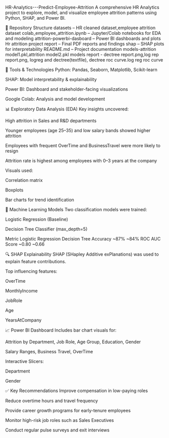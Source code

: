 HR-Analytics---Predict-Employee-Attrition
A comprehensive HR Analytics project to explore, model, and visualize employee attrition patterns using Python, SHAP, and Power BI.

📁 Repository Structure
datasets – HR cleaned dataset,employee attrition dataset
colab_employee_attrition.ipynb – Jupyter/Colab notebooks for EDA and modeling
attrition-powerbi-dasboard – Power BI dashboards and plots
Hr attrition project report – Final PDF reports and findings
shap – SHAP plots for interpretability
README.md  – Project documentation
models-attrition model1.pkl,attrition model2.pkl
models report - dectree report.png,log rep report.png, logreg and dectree(textfile), dectree roc curve.log reg roc curve



🧰 Tools & Technologies
Python: Pandas, Seaborn, Matplotlib, Scikit-learn

SHAP: Model interpretability & explainability

Power BI: Dashboard and stakeholder-facing visualizations

Google Colab: Analysis and model development

📊 Exploratory Data Analysis (EDA)
Key insights uncovered:

High attrition in Sales and R&D departments

Younger employees (age 25–35) and low salary bands showed higher attrition

Employees with frequent OverTime and BusinessTravel were more likely to resign

Attrition rate is highest among employees with 0–3 years at the company

Visuals used:

Correlation matrix

Boxplots

Bar charts for trend identification

🤖 Machine Learning Models
Two classification models were trained:

Logistic Regression (Baseline)

Decision Tree Classifier (max_depth=5)

Metric	Logistic Regression	Decision Tree
Accuracy	~87%	~84%
ROC AUC Score	~0.80	~0.66

🔍 SHAP Explainability
SHAP (SHapley Additive exPlanations) was used to explain feature contributions.

Top influencing features:

OverTime

MonthlyIncome

JobRole

Age

YearsAtCompany

📈 Power BI Dashboard
Includes bar chart visuals for:

Attrition by Department, Job Role, Age Group, Education, Gender

Salary Ranges, Business Travel, OverTime

Interactive Slicers:

Department

Gender

✅ Key Recommendations
Improve compensation in low-paying roles

Reduce overtime hours and travel frequency

Provide career growth programs for early-tenure employees

Monitor high-risk job roles such as Sales Executives

Conduct regular pulse surveys and exit interviews
